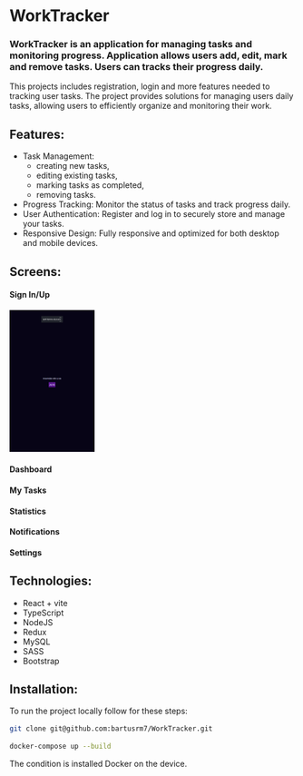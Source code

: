# WorkTracker

### WorkTracker is an application for managing tasks and monitoring progress. Application allows users add, edit, mark and remove tasks. Users can tracks their progress daily.

This projects includes registration, login and more features needed to tracking user tasks. The project provides solutions for managing users daily tasks, allowing users to efficiently organize and monitoring their work.

## Features:
* Task Management:
  - creating new tasks,
  - editing existing tasks,
  - marking tasks as completed,
  - removing tasks.
* Progress Tracking: Monitor the status of tasks and track progress daily.
* User Authentication: Register and log in to securely store and manage your tasks.
* Responsive Design: Fully responsive and optimized for both desktop and mobile devices.

## Screens:
#### Sign In/Up
<img src="/work-tracker-frontend/src/assets/Zrzut ekranu 2025-04-16 091524.png" width="150" height="250" /> 

#### Dashboard

#### My Tasks

#### Statistics

#### Notifications

#### Settings

## Technologies:
* React + vite
* TypeScript
* NodeJS
* Redux
* MySQL
* SASS
* Bootstrap
  
## Installation:
To run the project locally follow for these steps:


```bash
git clone git@github.com:bartusrm7/WorkTracker.git
```

```bash
docker-compose up --build
```

The condition is installed Docker on the device.

